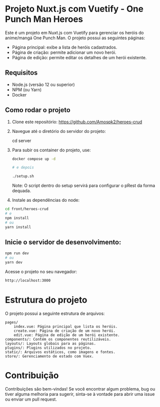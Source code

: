 # Projeto Nuxt.js com Vuetify - One Punch Man Heroes

Este é um projeto em Nuxt.js com Vuetify para gerenciar os heróis do anime/mangá One Punch Man. O projeto possui as seguintes páginas:

- Página principal: exibe a lista de heróis cadastrados.
- Página de criação: permite adicionar um novo herói.
- Página de edição: permite editar os detalhes de um herói existente.

## Requisitos

- Node.js (versão 12 ou superior)
- NPM (ou Yarn)
- Docker

## Como rodar o projeto

1. Clone este repositório:
https://github.com/Amospk2/heroes-crud


2. Navegue até o diretório do servidor do projeto:

    cd server

3. Para subir os container do projeto, use:

    ```bash
    docker compose up -d

    # e depois

    ./setup.sh
    ```

    Note: O script dentro do setup servirá para configurar o pRest da forma dequada.


4. Instale as dependências do node:

```bash
cd front/heroes-crud
# e
npm install
# ou
yarn install
```

## Inicie o servidor de desenvolvimento:

```bash
npm run dev
# ou
yarn dev
```

Acesse o projeto no seu navegador:

```bash
http://localhost:3000
```


# Estrutura do projeto

O projeto possui a seguinte estrutura de arquivos:

    pages/
        index.vue: Página principal que lista os heróis.
        create.vue: Página de criação de um novo herói.
        edit.vue: Página de edição de um herói existente.
    components/: Contém os componentes reutilizáveis.
    layouts/: Layouts globais para as páginas.
    plugins/: Plugins utilizados no projeto.
    static/: Arquivos estáticos, como imagens e fontes.
    store/: Gerenciamento de estado com Vuex.

# Contribuição

Contribuições são bem-vindas! Se você encontrar algum problema, bug ou tiver alguma melhoria para sugerir, sinta-se à vontade para abrir uma issue ou enviar um pull request.


